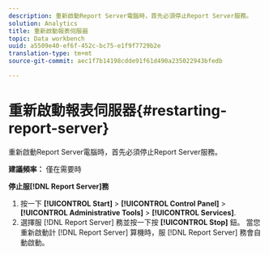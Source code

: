 ```yaml
---
description: 重新啟動Report Server電腦時，首先必須停止Report Server服務。
solution: Analytics
title: 重新啟動報表伺服器
topic: Data workbench
uuid: a5509e40-ef6f-452c-bc75-e1f9f7729b2e
translation-type: tm+mt
source-git-commit: aec1f7b14198cdde91f61d490a235022943bfedb

---
```



# 重新啟動報表伺服器{#restarting-report-server}

重新啟動Report Server電腦時，首先必須停止Report Server服務。

**建議頻率：** 僅在需要時

**停止服[!DNL Report Server]務**

1. 按一下 **[!UICONTROL Start]** > **[!UICONTROL Control Panel]** > **[!UICONTROL Administrative Tools]** > **[!UICONTROL Services]**.
1. 選擇服 [!DNL Report Server] 務並按一下按 **[!UICONTROL Stop]** 鈕。
當您重新啟動計 [!DNL Report Server] 算機時，服 [!DNL Report Server] 務會自動啟動。

